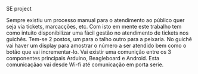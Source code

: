 SE project

Sempre existiu um processo manual para o atendimento ao público quer seja via tickets, marcacções, etc. Com isto em mente este trabalho tem como intuito disponibilizar uma fácil gestão no atendimento de tickets nos guichês. Tem-se 2 postos, um para o talho outro para a peixaria. No guichê vai haver um display para amostrar o número a ser atendido bem como o botão que vai incrementar-lo. Vai existir uma comunição entre os 3 componentes principais Arduino, Beagleboard e Android. Esta comunicaçãao vai desde Wi-fi até comunicação em porta serie.
